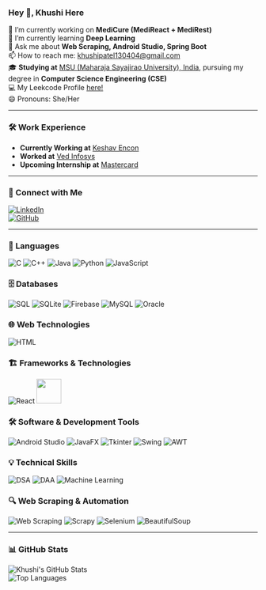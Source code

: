### Hey 👋, Khushi Here

🔭 I’m currently working on **MediCure (MediReact + MediRest)**  
🌱 I’m currently learning **Deep Learning**  
💬 Ask me about **Web Scraping, Android Studio, Spring Boot**  
📫 How to reach me: [khushipatel130404@gmail.com](mailto:khushipatel130404@gmail.com)  
🎓 **Studying at** [MSU (Maharaja Sayajirao University), India](https://www.msubaroda.ac.in/), pursuing my degree in **Computer Science Engineering (CSE)**  
💻 My Leekcode Profile [here!](https://leetcode.com/u/KashX_1304/)  
😄 Pronouns: She/Her  

---

### 🛠️ Work Experience
- **Currently Working at** [Keshav Encon](https://www.keshavencon.com/)  
- **Worked at** [Ved Infosys](https://www.vedinfosys.com/)  
- **Upcoming Internship at** [Mastercard](https://www.mastercard.com/)  

---

### 🌟 Connect with Me  
[![LinkedIn](https://img.shields.io/badge/LinkedIn-Profile-blue?logo=linkedin)](https://www.linkedin.com/in/khushi-patel-a905032a2)  
[![GitHub](https://img.shields.io/badge/GitHub-Follow-grey?logo=github)](https://github.com/Khushi130404)  

---

### 🚀 Languages  
![C](https://skillicons.dev/icons?i=c)  ![C++](https://skillicons.dev/icons?i=cpp)  ![Java](https://skillicons.dev/icons?i=java)  ![Python](https://skillicons.dev/icons?i=python)  ![JavaScript](https://skillicons.dev/icons?i=javascript)  

### 🗄️ Databases  
![SQL](https://skillicons.dev/icons?i=mysql)  ![SQLite](https://skillicons.dev/icons?i=sqlite)  ![Firebase](https://skillicons.dev/icons?i=firebase)  ![MySQL](https://skillicons.dev/icons?i=mysql)  ![Oracle](https://skillicons.dev/icons?i=oracle)  

### 🌐 Web Technologies  
![HTML](https://skillicons.dev/icons?i=html,css,js,php)


### 🏗️ Frameworks & Technologies  
![React](https://skillicons.dev/icons?i=react,java)
<img src="https://cdn.jsdelivr.net/gh/devicons/devicon@latest/icons/spring/spring-original.svg" width="50" />


### 🛠️ Software & Development Tools  
![Android Studio](https://img.shields.io/badge/Android_Studio-3DDC84?style=for-the-badge&logo=android-studio&logoColor=white)  ![JavaFX](https://img.shields.io/badge/JavaFX-3776AB?style=for-the-badge&logo=java&logoColor=white)  ![Tkinter](https://img.shields.io/badge/Tkinter-FF6F00?style=for-the-badge&logo=python&logoColor=white)  ![Swing](https://img.shields.io/badge/Swing-007396?style=for-the-badge&logo=java&logoColor=white)  ![AWT](https://img.shields.io/badge/AWT-FFA500?style=for-the-badge&logo=java&logoColor=white)  

### 💡 Technical Skills  
![DSA](https://img.shields.io/badge/Data_Structures-008000?style=for-the-badge)  ![DAA](https://img.shields.io/badge/Design_and_Analysis_of_Algorithms-800080?style=for-the-badge)  ![Machine Learning](https://img.shields.io/badge/Machine_Learning-FF6F00?style=for-the-badge&logo=python&logoColor=white)  

### 🔍 Web Scraping & Automation  
![Web Scraping](https://img.shields.io/badge/Web_Scraping-4A90E2?style=for-the-badge&logo=selenium&logoColor=white)  ![Scrapy](https://img.shields.io/badge/Scrapy-1A1A1A?style=for-the-badge&logo=scrapy&logoColor=white)  ![Selenium](https://img.shields.io/badge/Selenium-43B02A?style=for-the-badge&logo=selenium&logoColor=white)  ![BeautifulSoup](https://img.shields.io/badge/BeautifulSoup-3796A6?style=for-the-badge&logo=python&logoColor=white)  

---

### 📊 GitHub Stats  
![Khushi's GitHub Stats](https://github-readme-stats.vercel.app/api?username=Khushi130404&show_icons=true&theme=dark)  
![Top Languages](https://github-readme-stats.vercel.app/api/top-langs/?username=Khushi130404&layout=compact&theme=dark)  


